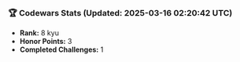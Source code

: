 ### 🏆 Codewars Stats (Updated: 2025-03-16 02:20:42 UTC)

- **Rank:** 8 kyu
- **Honor Points:** 3
- **Completed Challenges:** 1
